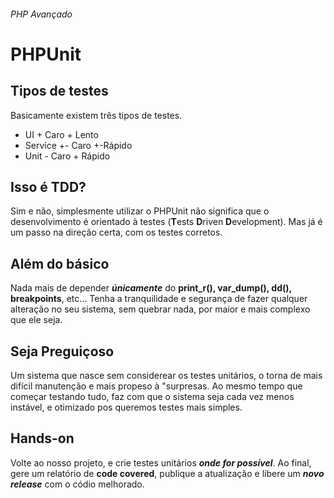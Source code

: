 ###### PHP Avançado
# PHPUnit

## Tipos de testes
Basicamente existem três tipos de testes.
- UI + Caro + Lento
- Service +- Caro +-Rápido
- Unit - Caro + Rápido

## Isso é TDD?
Sim e não, simplesmente utilizar o PHPUnit não significa que o desenvolvimento é orientado à testes (**T**ests **D**riven **D**evelopment).
Mas já é um passo na direção certa, com os testes corretos.

## Além do básico
Nada mais de depender ***únicamente*** do **print_r(), var_dump(), dd(), breakpoints**, etc...
Tenha a tranquilidade e segurança de fazer qualquer alteração no seu sistema, sem quebrar nada, por maior e mais complexo que ele seja.

## Seja Preguiçoso
Um sistema que nasce sem considerear os testes unitários, o torna de mais difícil manutenção e mais propeso à "surpresas.
Ao mesmo tempo que começar testando tudo, faz com que o sistema seja cada vez menos instável, e otimizado pos queremos testes mais simples.

## Hands-on
Volte ao nosso projeto, e crie testes unitários ***onde for possível***.
Ao final, gere um relatório de **code covered**, publique a atualização e libere um ***novo release*** com o códio melhorado.